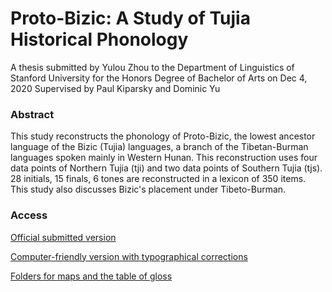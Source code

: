 # Proto-Bizic: A Study of Tujia Historical Phonology
A thesis submitted by Yulou Zhou to the Department of Linguistics of Stanford University for the Honors Degree of Bachelor of Arts on Dec 4, 2020
Supervised by Paul Kiparsky and Dominic Yu

### Abstract
This study reconstructs the phonology of Proto-Bizic, the lowest ancestor language of the Bizic (Tujia) languages, a branch of the Tibetan-Burman languages spoken mainly in Western Hunan. This reconstruction uses four data points of Northern Tujia (tji) and two data points of Southern Tujia (tjs). 28 initials, 15 finals, 6 tones are reconstructed in a lexicon of 350 items. This study also discusses Bizic's placement under Tibeto-Burman.

### Access
[Official submitted version](https://drive.google.com/file/d/1zjB6Hq_PHqqsid3Mw3guLfXJKDykEYom/view?usp=sharing)

[Computer-friendly version with typographical corrections](https://drive.google.com/file/d/1KzWEWXuY4CoZ7iVeOYcukKF42nv7HM4x/view?usp=sharing)

[Folders for maps and the table of gloss](https://drive.google.com/file/d/1KzWEWXuY4CoZ7iVeOYcukKF42nv7HM4x/view?usp=sharing)
